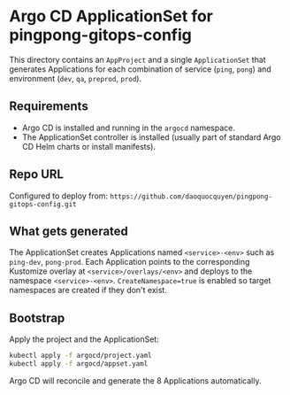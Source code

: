 # Argo CD ApplicationSet for pingpong-gitops-config

This directory contains an `AppProject` and a single `ApplicationSet` that generates Applications
for each combination of service (`ping`, `pong`) and environment (`dev`, `qa`, `preprod`, `prod`).

## Requirements
- Argo CD is installed and running in the `argocd` namespace.
- The ApplicationSet controller is installed (usually part of standard Argo CD Helm charts or install manifests).

## Repo URL
Configured to deploy from: `https://github.com/daoquocquyen/pingpong-gitops-config.git`

## What gets generated
The ApplicationSet creates Applications named `<service>-<env>` such as `ping-dev`, `pong-prod`.
Each Application points to the corresponding Kustomize overlay at `<service>/overlays/<env>` and deploys to the namespace `<service>-<env>`.
`CreateNamespace=true` is enabled so target namespaces are created if they don't exist.

## Bootstrap
Apply the project and the ApplicationSet:

```bash
kubectl apply -f argocd/project.yaml
kubectl apply -f argocd/appset.yaml
```

Argo CD will reconcile and generate the 8 Applications automatically.
